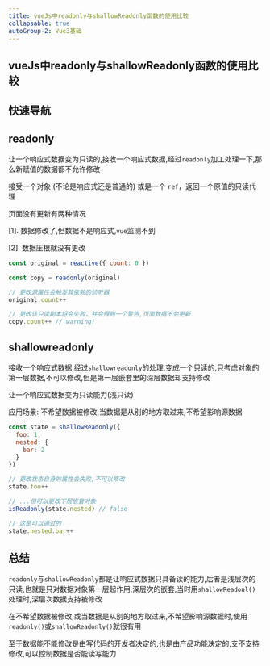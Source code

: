 ```yaml
---
title: vueJs中readonly与shallowReadonly函数的使用比较
collapsable: true
autoGroup-2: Vue3基础
---
```


## vueJs中readonly与shallowReadonly函数的使用比较

## 快速导航

<TOC />

## readonly

让一个响应式数据变为只读的,接收一个响应式数据,经过`readonly`加工处理一下,那么新赋值的数据都不允许修改

接受一个对象 (不论是响应式还是普通的) 或是一个 `ref`，返回一个原值的只读代理

页面没有更新有两种情况

[1]. 数据修改了,但数据不是响应式,`vue`监测不到

[2]. 数据压根就没有更改

```js
const original = reactive({ count: 0 })

const copy = readonly(original)

// 更改源属性会触发其依赖的侦听器
original.count++

// 更改该只读副本将会失败，并会得到一个警告,页面数据不会更新
copy.count++ // warning!
```

## shallowreadonly

接收一个响应式数据,经过`shallowreadonly`的处理,变成一个只读的,只考虑对象的第一层数据,不可以修改,但是第一层嵌套里的深层数据却支持修改

让一个响应式数据变为只读能力(浅只读)

应用场景: 不希望数据被修改,当数据是从别的地方取过来,不希望影响源数据

```js
const state = shallowReadonly({
  foo: 1,
  nested: {
    bar: 2
  }
})

// 更改状态自身的属性会失败,不可以修改
state.foo++

// ...但可以更改下层嵌套对象
isReadonly(state.nested) // false

// 这是可以通过的
state.nested.bar++

```

## 总结

`readonly`与`shallowReadonly`都是让响应式数据只具备读的能力,后者是浅层次的只读,也就是只对数据对象第一层起作用,深层次的嵌套,当时用`shallowReadonl()`处理时,深层次数据支持被修改

在不希望数据被修改,或当数据是从别的地方取过来,不希望影响源数据时,使用`readonly()`或`shallowReadonly()`就很有用

至于数据能不能修改是由写代码的开发者决定的,也是由产品功能决定的,支不支持修改,可以控制数据是否能读写能力

<footer-FooterLink :isShareLink="false" :isDaShang="true" />
<footer-FeedBack />